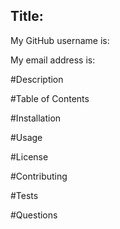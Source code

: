 

  ## Title: 
  
  My GitHub username is: 

  My email address is: 

  #Description

  #Table of Contents

  #Installation

  #Usage

  #License

  #Contributing

  #Tests

  #Questions